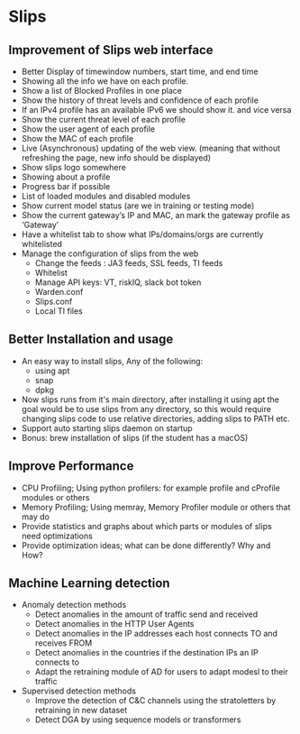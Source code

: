 # Slips

## Improvement of Slips web interface
- Better Display of timewindow numbers,  start time, and end time
- Showing all the info we have on each profile.
- Show a list of Blocked Profiles in one place
- Show the history of threat levels and confidence of each profile
- If an IPv4 profile has an available IPv6 we should show it. and vice versa
- Show the current threat level of each profile 
- Show the user agent of each profile 
- Show the MAC of each profile
- Live (Asynchronous) updating of the web view. (meaning that without refreshing the page, new info should be displayed)
- Show slips logo somewhere
- Showing about a profile
- Progress bar if possible
- List of loaded modules and disabled modules
- Show current model status (are we in training or testing mode)
- Show the current gateway’s IP and MAC, an mark the gateway profile as ‘Gateway’
- Have a whitelist tab to show what IPs/domains/orgs are currently whitelisted
- Manage the configuration of slips from the web
	- Change the feeds : JA3 feeds, SSL feeds, TI feeds
	- Whitelist
	- Manage API keys: VT, riskIQ, slack bot token
	- Warden.conf
	- Slips.conf
	- Local TI files

## Better Installation and usage

- An easy way to install slips, Any of the following:
  - using apt
  - snap
  - dpkg
- Now slips runs from it's main directory, after installing it using apt the goal would be to use slips from any directory, so this would require changing slips code to use relative directories, adding slips to PATH etc.
- Support auto starting slips daemon on startup   
- Bonus: brew installation of slips (if the student has a macOS)  

## Improve Performance

- CPU Profiling; Using python profilers: for example profile and cProfile modules or others
- Memory Profiling; Using memray, Memory Profiler module or others that may do
- Provide statistics and graphs about which parts or modules of slips need optimizations
- Provide optimization ideas; what can be done differently? Why and How?

## Machine Learning detection

- Anomaly detection methods
	- Detect anomalies in the amount of traffic send and received
	- Detect anomalies in the HTTP User Agents
	- Detect anomalies in the IP addresses each host connects TO and receives FROM
	- Detect anomalies in the countries if the destination IPs an IP connects to 
	- Adapt the retraining module of AD for users to adapt modesl to their traffic
- Supervised detection methods
	- Improve the detection of C&C channels using the stratoletters by retraining in new dataset
	- Detect DGA by using sequence models or transformers
